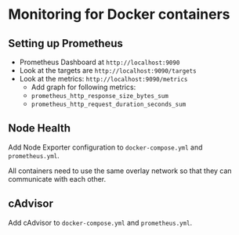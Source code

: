 # Monitoring for Docker containers

## Setting up Prometheus

* Prometheus Dashboard at `http://localhost:9090`
* Look at the targets are `http://localhost:9090/targets`
* Look at the metrics: `http://localhost:9090/metrics`
  * Add graph for following metrics:
  * `prometheus_http_response_size_bytes_sum`
  * `prometheus_http_request_duration_seconds_sum`

## Node Health

Add Node Exporter configuration to `docker-compose.yml` and `prometheus.yml`.

All containers need to use the same overlay network so that they can communicate with each other.

## cAdvisor

Add cAdvisor to `docker-compose.yml` and `prometheus.yml`.